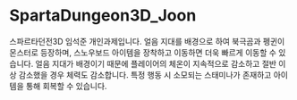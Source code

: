 # SpartaDungeon3D_Joon
 스파르타던전3D 임석준 개인과제입니다.
얼음 지대를 배경으로 하여 북극곰과 펭귄이 몬스터로 등장하며, 스노우보드 아이템을 장착하고 이동하면 더욱 빠르게 이동할 수 있습니다.
얼음 지대가 배경이기 때문에 플레이어의 체온이 지속적으로 감소하고 절반 이상 감소했을 경우 체력도 감소합니다.
특정 행동 시 소모되는 스태미나가 존재하고 아이템을 통해 회복할 수 있습니다.
